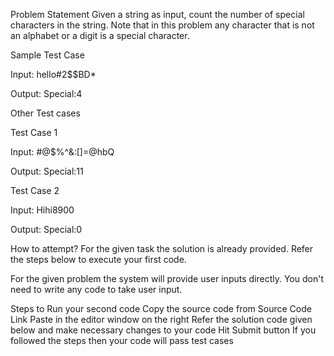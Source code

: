 Problem Statement
Given a string as input, count the number of special characters in the string. Note
that in this problem any character that is not an alphabet or a digit is a special
character.

Sample Test Case

Input:
hello#2$$BD*

Output:
Special:4

Other Test cases

Test Case 1

Input:
#@$%^&:[]=@hbQ

Output:
Special:11

Test Case 2

Input:
Hihi8900

Output:
Special:0

How to attempt?
For the given task the solution is already provided. Refer the steps below to execute your first code.

For the given problem the system will provide user inputs directly. You don't need to write any code to take user input.

Steps to Run your second code
Copy the source code from Source Code Link
Paste in the editor window on the right
Refer the solution code given below and make necessary changes to your code
Hit Submit button
If you followed the steps then your code will pass test cases

